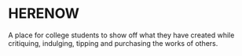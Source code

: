 # HERENOW

A place for college students to show off what they have created while critiquing, indulging, tipping and purchasing the works of others.
